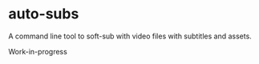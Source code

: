 # auto-subs

A command line tool to soft-sub with video files with subtitles and assets.

Work-in-progress

